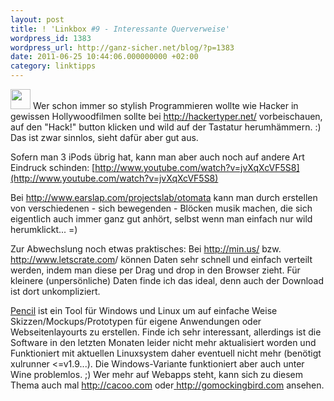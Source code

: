 ```yaml
---
layout: post
title: ! 'Linkbox #9 - Interessante Querverweise'
wordpress_id: 1383
wordpress_url: http://ganz-sicher.net/blog/?p=1383
date: 2011-06-25 10:44:06.000000000 +02:00
category: linktipps
---
```

<img class="lefticon" src="/wp-content/uploads/links.png" alt="" width="32" height="32" />
Wer schon immer so stylish Programmieren wollte wie Hacker in gewissen Hollywoodfilmen sollte bei <a href="http://hackertyper.net/ ">http://hackertyper.net/</a> vorbeischauen, auf den "Hack!" button klicken und wild auf der Tastatur herumh&auml;mmern. :) Das ist zwar sinnlos, sieht daf&uuml;r aber gut aus.

Sofern man 3 iPods &uuml;brig hat, kann man aber auch noch auf andere Art Eindruck schinden: 
[http://www.youtube.com/watch?v=jvXqXcVF5S8](http://www.youtube.com/watch?v=jvXqXcVF5S8)

Bei <a href="http://www.earslap.com/projectslab/otomata">http://www.earslap.com/projectslab/otomata</a> kann man durch erstellen von verschiedenen - sich bewegenden - Bl&ouml;cken musik machen, die sich eigentlich auch immer ganz gut anh&ouml;rt, selbst wenn man einfach nur wild herumklickt... =)

Zur Abwechslung noch etwas praktisches: Bei
<a href="http://min.us/">http://min.us/</a> bzw. <a href="http://www.letscrate.com">http://www.letscrate.com</a>/ k&ouml;nnen Daten sehr schnell und einfach verteilt werden, indem man diese per Drag und drop in den Browser zieht. F&uuml;r kleinere (unpers&ouml;nliche) Daten finde ich das ideal, denn auch der Download ist dort unkompliziert.

[Pencil](http://pencil.evolus.vn) ist ein Tool f&uuml;r Windows und Linux um auf einfache Weise Skizzen/Mockups/Prototypen f&uuml;r eigene Anwendungen oder Webseitenlayourts zu erstellen. Finde ich sehr interessant, allerdings ist die Software in den letzten Monaten leider nicht mehr aktualisiert worden und Funktioniert mit aktuellen Linuxsystem daher eventuell nicht mehr (ben&ouml;tigt xulrunner &lt;=v1.9...). Die Windows-Variante funktioniert aber auch unter Wine problemlos. ;)
Wer mehr auf Webapps steht, kann sich zu diesem Thema auch mal <a href="http://cacoo.com">http://cacoo.com</a> oder<a href="http://gomockingbird.com"> http://gomockingbird.com</a> ansehen.
